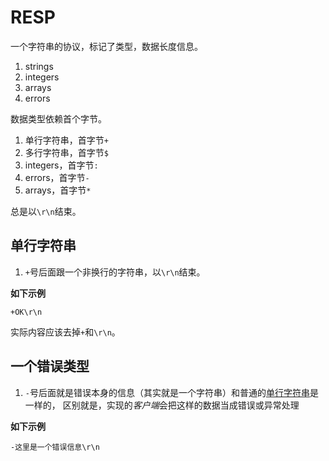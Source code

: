# RESP

一个字符串的协议，标记了类型，数据长度信息。

1. strings
2. integers
3. arrays
4. errors

数据类型依赖首个字节。

1. 单行字符串，首字节`+`
2. 多行字符串，首字节`$`
3. integers，首字节`:`
4. errors，首字节`-`
5. arrays，首字节`*`

总是以`\r\n`结束。

## 单行字符串

1. `+`号后面跟一个非换行的字符串，以`\r\n`结束。

**如下示例**

```
+OK\r\n
```

实际内容应该去掉`+`和`\r\n`。

## 一个错误类型

1. `-`号后面就是错误本身的信息（其实就是一个字符串）和普通的[单行字符串](#单行字符串)是一样的，
区别就是，实现的*客户端*会把这样的数据当成错误或异常处理

**如下示例**

```
-这里是一个错误信息\r\n
```

